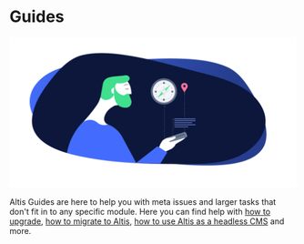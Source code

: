 # Guides

![](./assets/banner-guides.png)

Altis Guides are here to help you with meta issues and larger tasks that don't fit in to any specific module. Here you can find help with [how to upgrade](./upgrading/README.md), [how to migrate to Altis](./migrating-from-wordpress.md), [how to use Altis as a headless CMS](./headless/) and more.
